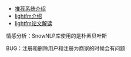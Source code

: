 - [推荐系统介绍](https://towardsdatascience.com/recommendation-system-in-python-lightfm-61c85010ce17)
- [lightfm介绍](https://blog.csdn.net/weixin_39900468/article/details/110809481?utm_medium=distribute.pc_relevant.none-task-blog-2~default~baidujs_baidulandingword~default-1-110809481-blog-132798311.235^v43^pc_blog_bottom_relevance_base6&spm=1001.2101.3001.4242.2&utm_relevant_index=4)
- [lightfm论文解读](https://zhuanlan.zhihu.com/p/627736906)

情感分析：SnowNLP库使用的是朴素贝叶斯

BUG：注册和删除用户和注册为商家的时候会有问题